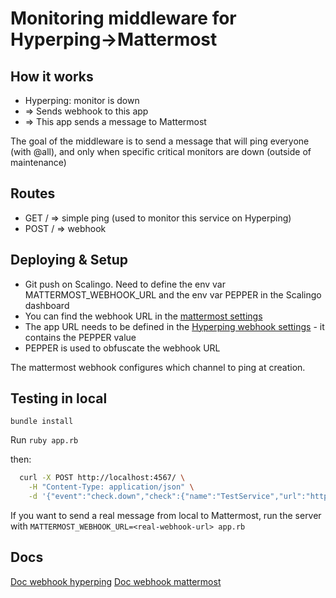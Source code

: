 # Monitoring middleware for Hyperping->Mattermost

## How it works

- Hyperping: monitor is down
- => Sends webhook to this app
- => This app sends a message to Mattermost

The goal of the middleware is to send a message that will ping everyone (with @all), and only when specific critical monitors are down (outside of maintenance)

## Routes

- GET / => simple ping (used to monitor this service on Hyperping)
- POST / => webhook

## Deploying & Setup

- Git push on Scalingo. Need to define the env var MATTERMOST_WEBHOOK_URL and the env var PEPPER in the Scalingo dashboard
- You can find the webhook URL in the [mattermost settings](https://mattermost.incubateur.net/betagouv/integrations/incoming_webhooks)
- The app URL needs to be defined in the [Hyperping webhook settings](https://app.hyperping.io/integrations/int_jgnWRJXCbi1TOi) - it contains the PEPPER value
- PEPPER is used to obfuscate the webhook URL

The mattermost webhook configures which channel to ping at creation.

## Testing in local

`bundle install`

Run `ruby app.rb`

then:

```sh
  curl -X POST http://localhost:4567/ \
    -H "Content-Type: application/json" \
    -d '{"event":"check.down","check":{"name":"TestService","url":"https://entreprise.api.gouv.fr/","status":500,"monitorUuid":"test-uuid"}}'
```

If you want to send a real message from local to Mattermost, run the server with `MATTERMOST_WEBHOOK_URL=<real-webhook-url> app.rb`

## Docs

[Doc webhook hyperping](https://hyperping.com/docs/integrations/webhooks)
[Doc webhook mattermost](https://developers.mattermost.com/integrate/webhooks/incoming)
